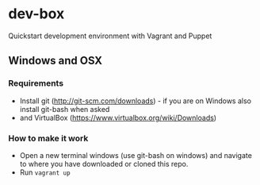 dev-box
=======

Quickstart development environment with Vagrant and Puppet

## Windows and OSX

### Requirements

- Install git (http://git-scm.com/downloads) - if you are on Windows also install git-bash when asked
- and VirtualBox (https://www.virtualbox.org/wiki/Downloads)

### How to make it work

- Open a new terminal windows (use git-bash on windows) and navigate 
  to where you have downloaded or cloned this repo.
- Run `vagrant up`
